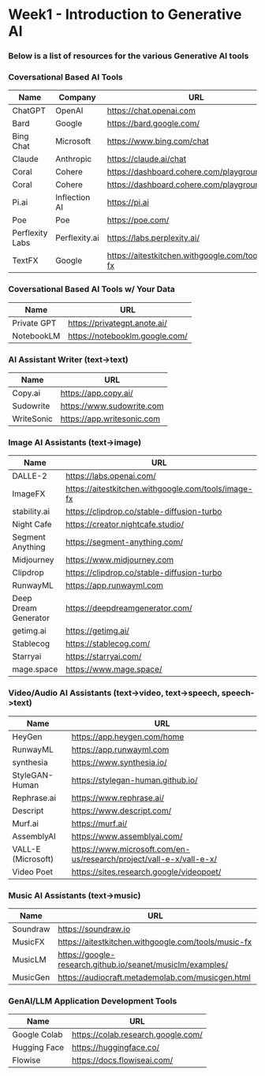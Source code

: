 # Week1 - Introduction to Generative AI

### Below is a list of resources for the various Generative AI tools

### Coversational Based AI Tools
| Name        | Company    | URL                           |
| ----------- | -----------| ----------------------------- |
| ChatGPT     | OpenAI     | https://chat.openai.com |
| Bard        | Google     | https://bard.google.com/ |
| Bing Chat   | Microsoft  | https://www.bing.com/chat |
| Claude      | Anthropic  | https://claude.ai/chat |
| Coral       | Cohere     | https://dashboard.cohere.com/playground |
| Coral       | Cohere     | https://dashboard.cohere.com/playground |
| Pi.ai       | Inflection AI | https://pi.ai  |
| Poe       | Poe | https://poe.com/  |
| Perflexity Labs      | Perflexity.ai | https://labs.perplexity.ai/  |
| TextFX    | Google | https://aitestkitchen.withgoogle.com/tools/text-fx |

### Coversational Based AI Tools w/ Your Data
| Name               | URL                                                     |
| ------------------ | ------------------------------------------------------- |
| Private GPT        | https://privategpt.anote.ai/                            |
| NotebookLM        | https://notebooklm.google.com/                           |

### AI Assistant Writer (text->text)
| Name               | URL                                                     |
| ------------------ | ------------------------------------------------------- |
| Copy.ai            | https://app.copy.ai/                                    |
| Sudowrite          | https://www.sudowrite.com                               |
| WriteSonic         | https://app.writesonic.com                              |


### Image AI Assistants (text->image)
| Name        | URL                           |
| ----------- | ----------------------------- |
| DALLE-2            | https://labs.openai.com/ |
| ImageFX            | https://aitestkitchen.withgoogle.com/tools/image-fx  |
| stability.ai       | https://clipdrop.co/stable-diffusion-turbo  |
| Night Cafe       | https://creator.nightcafe.studio/|
| Segment Anything   | https://segment-anything.com/                           |
| Midjourney         | https://www.midjourney.com  |
| Clipdrop         | https://clipdrop.co/stable-diffusion-turbo  |
| RunwayML         | https://app.runwayml.com  |
| Deep Dream Generator         | https://deepdreamgenerator.com/  |
| getimg.ai        | https://getimg.ai/ |
| Stablecog       | https://stablecog.com/ |
| Starryai          | https://starryai.com/ |
| mage.space          | https://www.mage.space/ |


### Video/Audio AI Assistants (text->video, text->speech, speech->text)
| Name        | URL                           |
| ----------- | ----------------------------- |
| HeyGen      | https://app.heygen.com/home   |
| RunwayML         | https://app.runwayml.com  |
| synthesia         | https://www.synthesia.io/  |
| StyleGAN-Human         | https://stylegan-human.github.io/  |
| Rephrase.ai        | https://www.rephrase.ai/  |
| Descript        | https://www.descript.com/  |
| Murf.ai        | https://murf.ai/  |
| AssemblyAI         | https://www.assemblyai.com/   | 
| VALL-E (Microsoft)         | https://www.microsoft.com/en-us/research/project/vall-e-x/vall-e-x/ | 
| Video Poet | https://sites.research.google/videopoet/ | 

### Music AI Assistants (text->music)
| Name               | URL                           |
| ------------------ | ----------------------------- |
| Soundraw         | https://soundraw.io   | 
| MusicFX            | https://aitestkitchen.withgoogle.com/tools/music-fx |
| MusicLM            | https://google-research.github.io/seanet/musiclm/examples/ |
| MusicGen           | https://audiocraft.metademolab.com/musicgen.html |

### GenAI/LLM Application Development Tools
| Name               | URL                                |
| ------------------ | -----------------------------      |
| Google Colab       | https://colab.research.google.com/ |
| Hugging  Face      | https://huggingface.co/ |
| Flowise            | https://docs.flowiseai.com/ |
